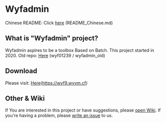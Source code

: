 # Wyfadmin
Chinese README: Click [here](README_Chinese.md) (README_Chinese.md)
## What is "Wyfadmin" project?
Wyfadmin aspires to be a toolbox Based on Batch.
This project started in 2020.
Old repo: [Here](https://github.com/wyf01239/wyfadmin_old) (wyf01239 / wyfadmin_old)
## Download
Please visit: [Here](https://wyf9.wvvm.cf)(https://wyf9.wvvm.cf)
## Other & Wiki
If You are interested in this project or have suggestions, please [open Wiki](https://github.com/wyf01239/wyfadmin/wiki).
If you're having a problem, please [write an issue](https://github.com/wyf01239/wyfadmin/issues/new) to us.
